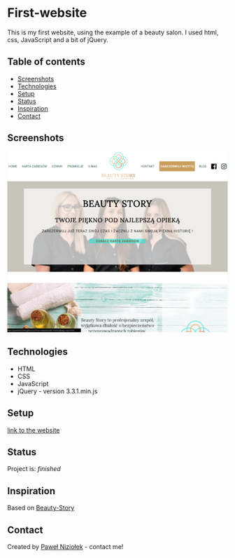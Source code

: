 # First-website

This is my first website, using the example of a beauty salon. I used html, css, JavaScript and a bit of jQuery.

## Table of contents

- [Screenshots](#screenshots)
- [Technologies](#technologies)
- [Setup](#setup)
- [Status](#status)
- [Inspiration](#inspiration)
- [Contact](#contact)

## Screenshots

![Example screenshot](./grafika/screenshot.png)

## Technologies

- HTML
- CSS
- JavaScript
- jQuery - version 3.3.1.min.js

## Setup

[link to the website](https://pawelniziolek.github.io/First-website/index.html)

## Status

Project is: _finished_

## Inspiration

Based on [Beauty-Story](https://www.beauty-story.pl/)

## Contact

Created by [Paweł Niziołek](pawel.r.niziolek@gmail.com) - contact me!
